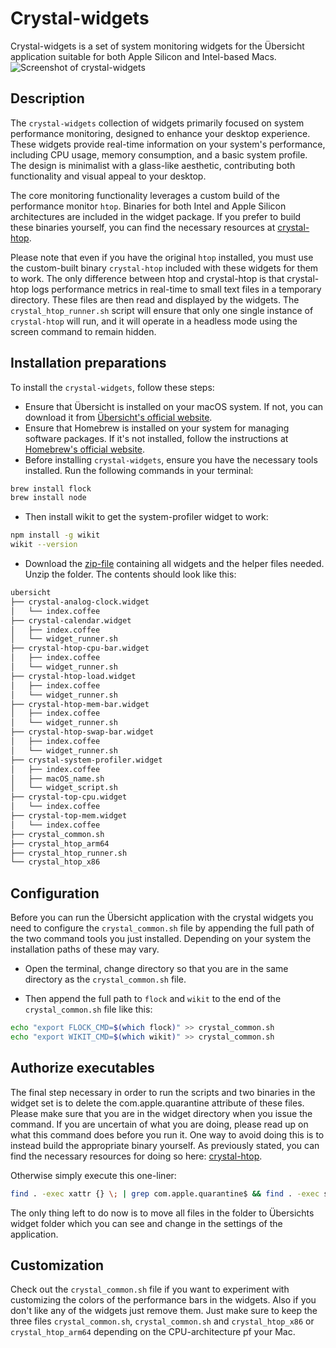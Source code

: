 # Crystal-widgets

 Crystal-widgets is a set of system monitoring widgets for the Übersicht application suitable for both Apple Silicon and Intel-based Macs.
![Screenshot of crystal-widgets](https://github.com/locupleto/crystal-widgets/blob/main/Screenshot.png?raw=true)

## Description

The `crystal-widgets` collection of widgets primarily focused on system performance monitoring, designed to enhance your desktop experience. These widgets provide real-time information on your system's performance, including CPU usage, memory consumption, and a basic system profile. The design is minimalist with a glass-like aesthetic, contributing both functionality and visual appeal to your desktop.

The core monitoring functionality leverages a custom build of the performance monitor `htop`. Binaries for both Intel and Apple Silicon architectures are included in the widget package. If you prefer to build these binaries yourself, you can find the necessary resources at [crystal-htop](https://github.com/locupleto/crystal-htop).

Please note that even if you have the original `htop` installed, you must use the custom-built binary `crystal-htop` included with these widgets for them to work. The only difference between htop and crystal-htop is that crystal-htop logs performance metrics in real-time to small text files in a temporary directory. These files are then read and displayed by the widgets. The `crystal_htop_runner.sh` script will ensure that only one single instance of `crystal-htop` will run, and it will operate in a headless mode using the screen command to remain hidden.

## Installation preparations

To install the `crystal-widgets`, follow these steps:

- Ensure that Übersicht is installed on your macOS system. If not, you can download it from [Übersicht's official website](http://tracesof.net/uebersicht/).
- Ensure that Homebrew is installed on your system for managing software packages. If it's not installed, follow the instructions at [Homebrew's official website](https://brew.sh/).
- Before installing `crystal-widgets`, ensure you have the necessary tools installed. Run the following commands in your terminal:

```bash
brew install flock
brew install node
```
- Then install wikit to get the system-profiler widget to work:

```bash
npm install -g wikit
wikit --version
```

- Download the [zip-file](https://github.com/locupleto/crystal-widgets/blob/main/crystal-widgets.zip) containing all widgets and the helper files needed. Unzip the folder. The contents should look like this:

```bash
ubersicht
├── crystal-analog-clock.widget
│   └── index.coffee
├── crystal-calendar.widget
│   ├── index.coffee
│   └── widget_runner.sh
├── crystal-htop-cpu-bar.widget
│   ├── index.coffee
│   └── widget_runner.sh
├── crystal-htop-load.widget
│   ├── index.coffee
│   └── widget_runner.sh
├── crystal-htop-mem-bar.widget
│   ├── index.coffee
│   └── widget_runner.sh
├── crystal-htop-swap-bar.widget
│   ├── index.coffee
│   └── widget_runner.sh
├── crystal-system-profiler.widget
│   ├── index.coffee
│   ├── macOS_name.sh
│   └── widget_script.sh
├── crystal-top-cpu.widget
│   └── index.coffee
├── crystal-top-mem.widget
│   └── index.coffee
├── crystal_common.sh
├── crystal_htop_arm64
├── crystal_htop_runner.sh
└── crystal_htop_x86
```

## Configuration

Before you can run the Übersicht application with the crystal widgets you need to configure the `crystal_common.sh` file by appending the full path of the two command tools you just installed. Depending on your system the installation paths of these may vary. 

- Open the terminal, change directory so that you are in the same directory as the  `crystal_common.sh` file.

- Then append the full path to `flock` and `wikit` to the end of the `crystal_common.sh` file like this:

```bash
echo "export FLOCK_CMD=$(which flock)" >> crystal_common.sh
echo "export WIKIT_CMD=$(which wikit)" >> crystal_common.sh
```

## Authorize executables

The final step necessary in order to run the scripts and two binaries in the widget set is to delete the com.apple.quarantine attribute of these files. Please make sure that you are in the widget directory when you issue the command. If you are uncertain of what you are doing, please read up on what this command does before you run it. One way to avoid doing this is to instead build the appropriate binary yourself. As previously stated, you can find the necessary resources for doing so here: [crystal-htop](https://github.com/locupleto/crystal-htop).

Otherwise simply execute this one-liner:

```bash
find . -exec xattr {} \; | grep com.apple.quarantine$ && find . -exec sudo xattr -d com.apple.quarantine {} \;
```

The only thing left to do now is to move all files in the folder to Übersichts widget folder which you can see and change in the settings of the application.

## Customization

Check out the `crystal_common.sh` file if you want to experiment with customizing the colors of the performance bars in the widgets. Also if you don't like any of the widgets just remove them. Just make sure to keep the three files `crystal_common.sh`, `crystal_common.sh` and `crystal_htop_x86` or `crystal_htop_arm64` depending on the CPU-architecture pf your Mac.

